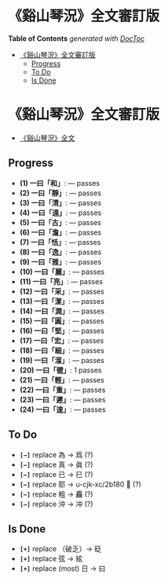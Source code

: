 

# 《谿山琴況》全文審訂版

<!-- START doctoc generated TOC please keep comment here to allow auto update -->
<!-- DON'T EDIT THIS SECTION, INSTEAD RE-RUN doctoc TO UPDATE -->
**Table of Contents**  *generated with [DocToc](https://github.com/thlorenz/doctoc)*

- [《谿山琴況》全文審訂版](#%E8%B0%BF%E5%B1%B1%E7%90%B4%E6%B3%81%E5%85%A8%E6%96%87%E5%AF%A9%E8%A8%82%E7%89%88)
  - [Progress](#progress)
  - [To Do](#to-do)
  - [Is Done](#is-done)

<!-- END doctoc generated TOC please keep comment here to allow auto update -->


# 《谿山琴況》全文審訂版


* [《谿山琴況》全文](./xishanqinkuang.text.md)

## Progress

* **(1) 一曰「和」**: — passes
* **(2) 一曰「靜」**: — passes
* **(3) 一曰「清」**: — passes
* **(4) 一曰「遠」**: — passes
* **(5) 一曰「古」**: — passes
* **(6) 一曰「澹」**: — passes
* **(7) 一曰「恬」**: — passes
* **(8) 一曰「逸」**: — passes
* **(9) 一曰「雅」**: — passes
* **(10) 一曰「麗」**: — passes
* **(11) 一曰「亮」**: — passes
* **(12) 一曰「采」**: — passes
* **(13) 一曰「潔」**: — passes
* **(14) 一曰「潤」**: — passes
* **(15) 一曰「圓」**: — passes
* **(16) 一曰「堅」**: — passes
* **(17) 一曰「宏」**: — passes
* **(18) 一曰「細」**: — passes
* **(19) 一曰「溜」**: — passes
* **(20) 一曰「徤」**: 1 passes
* **(21) 一曰「輕」**: — passes
* **(22) 一曰「重」**: — passes
* **(23) 一曰「遲」**: — passes
* **(24) 一曰「速」**: — passes

## To Do

* **`[—]`** replace 為 -> 爲 (?)
* **`[—]`** replace 真 -> 眞 (?)
* **`[—]`** replace 已 -> 巳 (?)
* **`[—]`** replace 耶 -> u-cjk-xc/2b180 𫆀 (?)
* **`[—]`** replace 粗 -> 麤 (?)
* **`[—]`** replace 沖 -> 冲 (?)


## Is Done

* **`[+]`** replace （破乏）-> 砭
* **`[+]`** replace 弦 -> 絃
* **`[+]`** replace (most) 日 -> 曰

